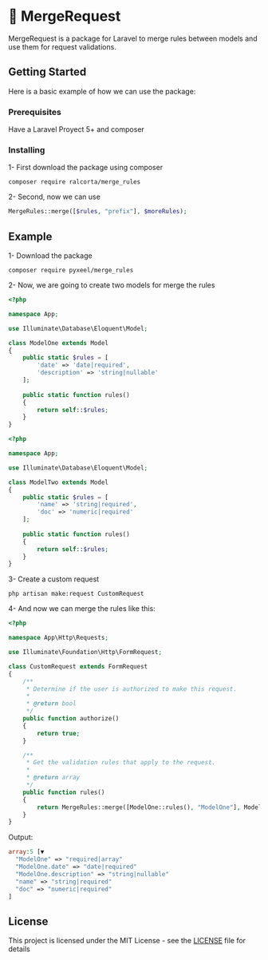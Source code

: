 # :rocket: MergeRequest

MergeRequest is a package for Laravel to merge rules between models and use them for request validations.

## Getting Started

Here is a basic example of how we can use the package:

### Prerequisites

Have a Laravel Proyect 5+ and composer

### Installing

1- First download the package using composer

```
composer require ralcorta/merge_rules
```

2- Second, now we can use

```php
MergeRules::merge([$rules, "prefix"], $moreRules);
```

## Example

1- Download the package

```
composer require pyxeel/merge_rules
```

2- Now, we are going to create two models for merge the rules

```php
<?php

namespace App;

use Illuminate\Database\Eloquent\Model;

class ModelOne extends Model
{
    public static $rules = [
        'date' => 'date|required',
        'description' => 'string|nullable'
    ];
    
    public static function rules()
    {
        return self::$rules;
    }
}

```

```php
<?php

namespace App;

use Illuminate\Database\Eloquent\Model;

class ModelTwo extends Model
{
    public static $rules = [
        'name' => 'string|required',
        'doc' => 'numeric|required'
    ];
    
    public static function rules()
    {
        return self::$rules;
    }
}


```

3- Create a custom request

```
php artisan make:request CustomRequest
```

4- And now we can merge the rules like this:

```php
<?php

namespace App\Http\Requests;

use Illuminate\Foundation\Http\FormRequest;

class CustomRequest extends FormRequest
{
    /**
     * Determine if the user is authorized to make this request.
     *
     * @return bool
     */
    public function authorize()
    {
        return true;
    }

    /**
     * Get the validation rules that apply to the request.
     *
     * @return array
     */
    public function rules()
    {
        return MergeRules::merge([ModelOne::rules(), "ModelOne"], ModelTwo::rules());
    }
}

```

Output:

```php
array:5 [▼
  "ModelOne" => "required|array"
  "ModelOne.date" => "date|required"
  "ModelOne.description" => "string|nullable"
  "name" => "string|required"
  "doc" => "numeric|required"
]
```

## License

This project is licensed under the MIT License - see the [LICENSE](LICENSE) file for details
